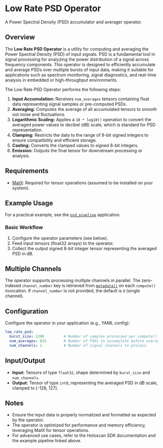 # Low Rate PSD Operator

A Power Spectral Density (PSD) accumulator and averager operator.

## Overview

The **Low Rate PSD Operator** is a utility for computing and averaging the Power Spectral Density (PSD) of input signals. PSD is a fundamental tool in signal processing for analyzing the power distribution of a signal across frequency components. This operator is designed to efficiently accumulate and average PSDs over multiple bursts of input data, making it suitable for applications such as spectrum monitoring, signal diagnostics, and real-time analysis in embedded or high-throughput environments.

The Low Rate PSD Operator performs the following steps:

1. **Input Accumulation:** Receives `num_averages` tensors containing float data representing signal samples or pre-computed PSDs.
2. **Averaging:** Computes the average of all accumulated tensors to smooth out noise and fluctuations.
3. **Logarithmic Scaling:** Applies a `10 * log10()` operation to convert the averaged power values to decibel (dB) scale, which is standard for PSD representation.
4. **Clamping:** Restricts the data to the range of 8-bit signed integers to ensure compatibility and efficient storage.
5. **Casting:** Converts the clamped values to signed 8-bit integers.
6. **Emission:** Outputs the final tensor for downstream processing or analysis.

## Requirements

- [MatX](https://github.com/NVIDIA/MatX): Required for tensor operations (assumed to be installed on your system).

## Example Usage

For a practical example, see the [`psd_pipeline`](../../applications/psd_pipeline) application.

### Basic Workflow

1. Configure the operator parameters (see below).
2. Feed input tensors (float32 arrays) to the operator.
3. Collect the output signed 8-bit integer tensor representing the averaged PSD in dB.

## Multiple Channels

The operator supports processing multiple channels in parallel. The zero-indexed `channel_number` key is retrieved from [`metadata()`](https://docs.nvidia.com/holoscan/sdk-user-guide/holoscan_create_app.html#dynamic-application-metadata) on each `compute()` invocation. If `channel_number` is not provided, the default is `0` (single channel).

## Configuration

Configure the operator in your application (e.g., YAML config):

```yaml
low_rate_psd:
  burst_size: 1280         # Number of samples processed per compute() call
  num_averages: 625        # Number of PSDs to accumulate before averaging
  num_channels: 1          # Number of signal channels to process
```

## Input/Output

- **Input:** Tensors of type `float32`, shape determined by `burst_size` and `num_channels`.
- **Output:** Tensor of type `int8`, representing the averaged PSD in dB scale, clamped to [-128, 127].

## Notes

- Ensure the input data is properly normalized and formatted as expected by the operator.
- The operator is optimized for performance and memory efficiency, leveraging MatX for tensor operations.
- For advanced use cases, refer to the Holoscan SDK documentation and the example pipeline linked above.

